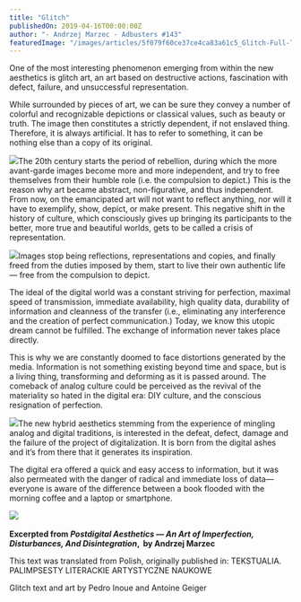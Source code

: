 ```yaml
---
title: "Glitch"
publishedOn: 2019-04-16T00:00:00Z
author: "- Andrzej Marzec - Adbusters #143"
featuredImage: "/images/articles/5f079f60ce37ce4ca83a61c5_Glitch-Full-Title_1.jpg"
---
```


One of the most interesting phenomenon emerging from within the new aesthetics is glitch art, an art based on destructive actions, fascination with defect, failure, and unsuccessful representation.

While surrounded by pieces of art, we can be sure they convey a number of colorful and recognizable depictions or classical values, such as beauty or truth. The image then constitutes a strictly dependent, if not enslaved thing. Therefore, it is always artificial. It has to refer to something, it can be nothing else than a copy of its original.

![](/images/articles/5f07a191c80919414b7e906f_Glitch-text-destort_1.png)The 20th century starts the period of rebellion, during which the more avant-garde images become more and more independent, and try to free themselves from their humble role (i.e. the compulsion to depict.) This is the reason why art became abstract, non-figurative, and thus independent. From now, on the emancipated art will not want to reflect anything, nor will it have to exemplify, show, depict, or make present. This negative shift in the history of culture, which consciously gives up bringing its participants to the better, more true and beautiful worlds, gets to be called a crisis of representation.

![](/images/articles/5f079fff33468e17c3913d0f_glitch-art-1_1.jpg)Images stop being reflections, representations and copies, and finally freed from the duties imposed by them, start to live their own authentic life — free from the compulsion to depict.

The ideal of the digital world was a constant striving for perfection, maximal speed of transmission, immediate availability, high quality data, durability of information and cleanness of the transfer (i.e., eliminating any interference and the creation of perfect communication.)
Today, we know this utopic dream cannot be fulfilled. The exchange of information never takes place directly.

This is why we are constantly doomed to face distortions generated by the media. Information is not something existing beyond time and space, but is a living thing, transforming and deforming as it is passed around. The comeback of analog culture could be perceived as the revival of the materiality so hated in the digital era: DIY culture, and the conscious resignation of perfection.

![](/images/articles/5f07a0524bb817c6255e4eab_Glitch-text-4_1.png)The new hybrid aesthetics stemming from the experience of mingling analog and digital traditions, is interested in the defeat, defect, damage and the failure of the project of digitalization. It is born from the digital ashes and it’s from there that it generates its inspiration.

The digital era offered a quick and easy access to information, but it was also permeated with the danger of radical and immediate loss of data— everyone is aware of the difference between a book flooded with the morning coffee and a laptop or smartphone.

![](/images/articles/5f07a0b890f7058616ff64dc_glitch-art-2_1.jpg)‍

**Excerpted from *Postdigital Aesthetics — An Art of Imperfection, Disturbances, And Disintegration*,  by Andrzej Marzec**

This text was translated from Polish, originally published in:
TEKSTUALIA. PALIMPSESTY LITERACKIE ARTYSTYCZNE NAUKOWE

Glitch text and art by Pedro Inoue and Antoine Geiger